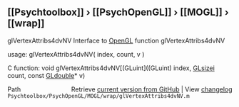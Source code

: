 ## [[Psychtoolbox]] &#8250; [[PsychOpenGL]] &#8250; [[MOGL]] &#8250; [[wrap]]

glVertexAttribs4dvNV  Interface to [OpenGL](OpenGL) function glVertexAttribs4dvNV  
  
usage:  glVertexAttribs4dvNV( index, count, v )  
  
C function:  void glVertexAttribs4dvNV[(GLuint]((GLuint) index, [GLsizei](GLsizei) count, const [GLdouble](GLdouble)\* v)  




<div class="code_header" style="text-align:right;">
  <span style="float:left;">Path&nbsp;&nbsp;</span> <span class="counter">Retrieve <a href=
  "https://raw.github.com/Psychtoolbox-3/Psychtoolbox-3/beta/Psychtoolbox/PsychOpenGL/MOGL/wrap/glVertexAttribs4dvNV.m">current version from GitHub</a> | View <a href=
  "https://github.com/Psychtoolbox-3/Psychtoolbox-3/commits/beta/Psychtoolbox/PsychOpenGL/MOGL/wrap/glVertexAttribs4dvNV.m">changelog</a></span>
</div>
<div class="code">
  <code>Psychtoolbox/PsychOpenGL/MOGL/wrap/glVertexAttribs4dvNV.m</code>
</div>

